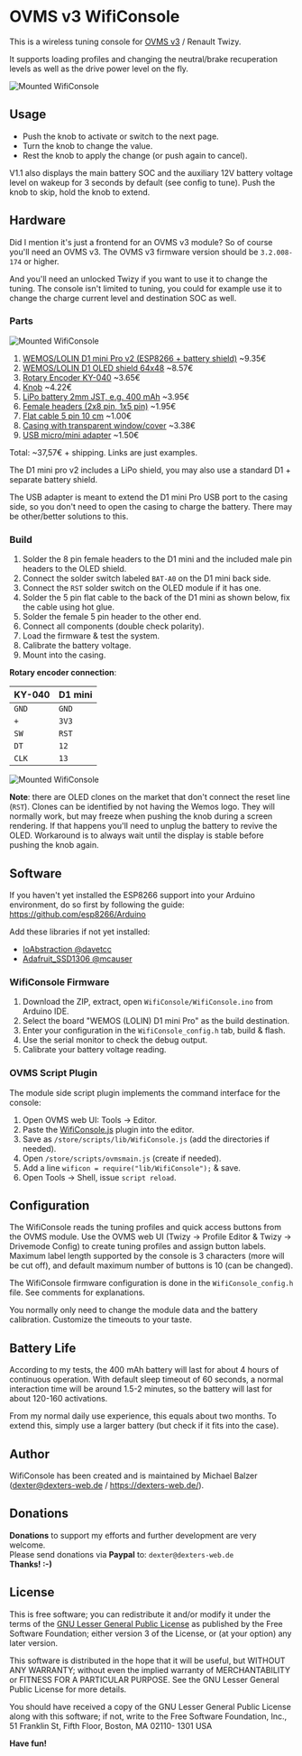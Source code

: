 # OVMS v3 WifiConsole

This is a wireless tuning console for
[OVMS v3](https://github.com/openvehicles/Open-Vehicle-Monitoring-System-3) / Renault Twizy.

It supports loading profiles and changing the neutral/brake recuperation levels
as well as the drive power level on the fly.

![Mounted WifiConsole](extras/WifiConsole-mounted.jpg)


## Usage

- Push the knob to activate or switch to the next page.
- Turn the knob to change the value.
- Rest the knob to apply the change (or push again to cancel).

V1.1 also displays the main battery SOC and the auxiliary 12V battery voltage level on wakeup for
3 seconds by default (see config to tune). Push the knob to skip, hold the knob to extend.


## Hardware

Did I mention it's just a frontend for an OVMS v3 module? So of course you'll need an OVMS v3.
The OVMS v3 firmware version should be `3.2.008-174` or higher.

And you'll need an unlocked Twizy if you want to use it to change the tuning. The console isn't
limited to tuning, you could for example use it to change the charge current level and destination
SOC as well.


### Parts

![Mounted WifiConsole](extras/WifiConsole-parts.jpg)

1. [WEMOS/LOLIN D1 mini Pro v2 (ESP8266 + battery shield)](https://www.makershop.de/plattformen/arduino/wemos-d1-mini-pro-v2-0-0/) ~9.35€
2. [WEMOS/LOLIN D1 OLED shield 64x48](https://www.exp-tech.de/displays/oled/9151/wemos-oled-shield) ~8.57€
3. [Rotary Encoder KY-040](https://www.makershop.de/module/eingabe/drehregler-ky-040/) ~3.65€
4. [Knob](https://www.exp-tech.de/zubehoer/tasterschalter/6037/metall-drehknopf-25mm-durchmesser) ~4.22€
5. [LiPo battery 2mm JST, e.g. 400 mAh](https://www.exp-tech.de/zubehoer/batterien-akkus/lipo-akkus/5800/lipo-akku-400mah-3.7-v-2-mm-jst) ~3.95€
6. [Female headers (2x8 pin, 1x5 pin)](https://www.makershop.de/zubehoer/kleinteile/buchsenleiste-weiblich/) ~1.95€
7. [Flat cable 5 pin 10 cm](https://www.makershop.de/zubehoer/kabel/jumper-wire-kabel-10p-20cm/) ~1.00€
8. [Casing with transparent window/cover](https://www.conrad.de/de/p/strapubox-2024bl-universal-gehaeuse-72-x-50-x-26-abs-blau-transparent-1-st-525967.html) ~3.38€
9. [USB micro/mini adapter](https://www.reichelt.de/usb-micro-b-stecker-auf-mini-usb-buchse-delock-65063-p110052.html) ~1.50€

Total: ~37,57€ + shipping. Links are just examples.

The D1 mini pro v2 includes a LiPo shield, you may also use a standard D1 + separate battery shield.

The USB adapter is meant to extend the D1 mini Pro USB port to the casing side, so you don't need
to open the casing to charge the battery. There may be other/better solutions to this.


### Build

1. Solder the 8 pin female headers to the D1 mini and the included male pin headers to the OLED shield.
2. Connect the solder switch labeled `BAT-A0` on the D1 mini back side.
3. Connect the `RST` solder switch on the OLED module if it has one.
4. Solder the 5 pin flat cable to the back of the D1 mini as shown below, fix the cable using hot glue.
5. Solder the female 5 pin header to the other end.
6. Connect all components (double check polarity).
7. Load the firmware & test the system.
8. Calibrate the battery voltage.
9. Mount into the casing.

__Rotary encoder connection__:

| KY-040 | D1 mini |
| --- | --- |
| `GND` | `GND` |
| `+` | `3V3` |
| `SW` | `RST` |
| `DT` | `12` |
| `CLK` | `13` |

![Mounted WifiConsole](extras/WifiConsole-connection.jpg)

**Note**: there are OLED clones on the market that don't connect the reset line (`RST`). Clones
can be identified by not having the Wemos logo. They will normally work, but may freeze when pushing
the knob during a screen rendering. If that happens you'll need to unplug the battery to revive
the OLED. Workaround is to always wait until the display is stable before pushing the knob again.


## Software

If you haven't yet installed the ESP8266 support into your Arduino environment, do so first
by following the guide: https://github.com/esp8266/Arduino

Add these libraries if not yet installed:
- [IoAbstraction @davetcc](https://github.com/davetcc/IoAbstraction)
- [Adafruit_SSD1306 @mcauser](https://github.com/mcauser/Adafruit_SSD1306/tree/esp8266-64x48)


### WifiConsole Firmware

1. Download the ZIP, extract, open `WifiConsole/WifiConsole.ino` from Arduino IDE.
2. Select the board "WEMOS (LOLIN) D1 mini Pro" as the build destination.
3. Enter your configuration in the `WifiConsole_config.h` tab, build & flash.
4. Use the serial monitor to check the debug output.
5. Calibrate your battery voltage reading.


### OVMS Script Plugin

The module side script plugin implements the command interface for the console:

1. Open OVMS web UI: Tools → Editor.
2. Paste the [WifiConsole.js](extras/WifiConsole.js) plugin into the editor.
3. Save as `/store/scripts/lib/WifiConsole.js` (add the directories if needed).
4. Open `/store/scripts/ovmsmain.js` (create if needed).
5. Add a line `wificon = require("lib/WifiConsole");` & save.
6. Open Tools → Shell, issue `script reload`.


## Configuration

The WifiConsole reads the tuning profiles and quick access buttons from the OVMS module.
Use the OVMS web UI (Twizy → Profile Editor & Twizy → Drivemode Config) to create tuning
profiles and assign button labels. Maximum label length supported by the console is
3 characters (more will be cut off), and default maximum number of buttons is 10 (can be changed).

The WifiConsole firmware configuration is done in the `WifiConsole_config.h` file.
See comments for explanations.

You normally only need to change the module data and the battery calibration. Customize
the timeouts to your taste.


## Battery Life

According to my tests, the 400 mAh battery will last for about 4 hours of continuous operation.
With default sleep timeout of 60 seconds, a normal interaction time will be around 1.5-2
minutes, so the battery will last for about 120-160 activations.

From my normal daily use experience, this equals about two months. To extend this, simply
use a larger battery (but check if it fits into the case).


## Author

WifiConsole has been created and is maintained by Michael Balzer (<dexter@dexters-web.de> / https://dexters-web.de/).


## Donations

**Donations** to support my efforts and further development are very welcome.  
Please send donations via **Paypal** to: `dexter@dexters-web.de`  
**Thanks! :-)**


## License

This is free software; you can redistribute it and/or modify it under the terms of the [GNU Lesser General Public License](https://www.gnu.org/licenses/lgpl.html) as published by the Free Software Foundation; either version 3 of the License, or (at your option) any later version.

This software is distributed in the hope that it will be useful, but WITHOUT ANY WARRANTY; without even the implied warranty of MERCHANTABILITY or FITNESS FOR A PARTICULAR PURPOSE.  See the GNU Lesser General Public License for more details.

You should have received a copy of the GNU Lesser General Public License along with this software; if not, write to the Free Software Foundation, Inc., 51 Franklin St, Fifth Floor, Boston, MA  02110- 1301  USA


**Have fun!**
